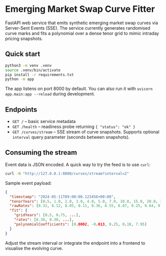 # Emerging Market Swap Curve Fitter

FastAPI web service that emits synthetic emerging market swap curves via Server-Sent Events (SSE). The service currently generates randomised curve marks and fits a polynomial over a dense tenor grid to mimic intraday pricing snapshots.

## Quick start

```bash
python3 -m venv .venv
source .venv/bin/activate
pip install -r requirements.txt
python -m app
```

The app listens on port 8000 by default. You can also run it with `uvicorn app.main:app --reload` during development.

## Endpoints

- `GET /` – basic service metadata
- `GET /health` – readiness probe returning `{ "status": "ok" }`
- `GET /curves/stream` – SSE stream of curve snapshots. Supports optional `interval` query parameter (seconds between snapshots).

## Consuming the stream

Event data is JSON encoded. A quick way to try the feed is to use `curl`:

```bash
curl -N "http://127.0.0.1:8000/curves/stream?interval=2"
```

Sample event payload:

```json
{
  "timestamp": "2024-05-11T09:00:00.123456+00:00",
  "tenorYears": [0.5, 1.0, 2.0, 3.0, 4.0, 5.0, 7.0, 10.0, 15.0, 20.0, 30.0],
  "rawRates": [8.32, 8.12, 8.05, 8.11, 8.36, 8.55, 8.87, 9.25, 9.64, 9.85, 10.04],
  "fit": {
    "gridYears": [0.5, 0.75, ...],
    "rates": [8.36, 8.30, ...],
    "polynomialCoefficients": [0.0002, -0.013, 0.25, 0.18, 7.95]
  }
}
```

Adjust the stream interval or integrate the endpoint into a frontend to visualise the evolving curve.
